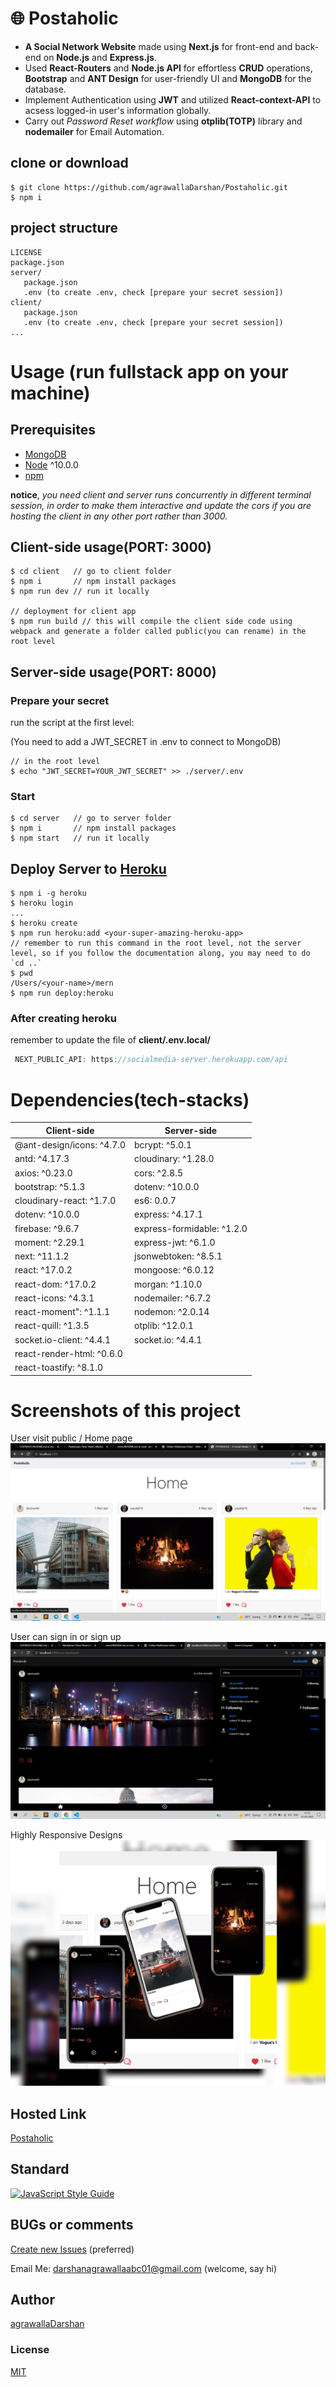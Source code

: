 # 🌐 Postaholic
- **A Social Network Website** made using **Next.js** for front-end and back-end on **Node.js** and **Express.js**.
- Used **React-Routers** and **Node.js API** for effortless **CRUD** operations, **Bootstrap** and **ANT Design** for user-friendly UI and **MongoDB** for the database.
- Implement Authentication using **JWT** and utilized **React-context-API** to acsess logged-in user's information globally.
- Carry out *Password Reset workflow* using **otplib(TOTP)** library and **nodemailer** for Email Automation.

## clone or download
```terminal
$ git clone https://github.com/agrawallaDarshan/Postaholic.git
$ npm i
```

## project structure
```terminal
LICENSE
package.json
server/
   package.json
   .env (to create .env, check [prepare your secret session])
client/
   package.json
   .env (to create .env, check [prepare your secret session])
...
```

# Usage (run fullstack app on your machine)

## Prerequisites
- [MongoDB](https://gist.github.com/nrollr/9f523ae17ecdbb50311980503409aeb3)
- [Node](https://nodejs.org/en/download/) ^10.0.0
- [npm](https://nodejs.org/en/download/package-manager/)

**notice**, *you need client and server runs concurrently in different terminal session, in order to make them interactive and update the cors if you are hosting the client in any other port rather than 3000.*

## Client-side usage(PORT: 3000)
```terminal
$ cd client   // go to client folder
$ npm i       // npm install packages
$ npm run dev // run it locally

// deployment for client app
$ npm run build // this will compile the client side code using webpack and generate a folder called public(you can rename) in the root level
```

## Server-side usage(PORT: 8000)

### Prepare your secret

run the script at the first level:

(You need to add a JWT_SECRET in .env to connect to MongoDB)

```terminal
// in the root level
$ echo "JWT_SECRET=YOUR_JWT_SECRET" >> ./server/.env
```

### Start

```terminal
$ cd server   // go to server folder
$ npm i       // npm install packages
$ npm start   // run it locally
```

## Deploy Server to [Heroku](https://dashboard.heroku.com/)
```terminal
$ npm i -g heroku
$ heroku login
...
$ heroku create
$ npm run heroku:add <your-super-amazing-heroku-app>
// remember to run this command in the root level, not the server level, so if you follow the documentation along, you may need to do `cd ..`
$ pwd
/Users/<your-name>/mern
$ npm run deploy:heroku
```

### After creating heroku

remember to update the file of **client/.env.local/**
```javascript
 NEXT_PUBLIC_API: https://socialmedia-server.herokuapp.com/api
```

# Dependencies(tech-stacks)
Client-side | Server-side
--- | ---
@ant-design/icons: ^4.7.0 | bcrypt: ^5.0.1  
antd: ^4.17.3 | cloudinary: ^1.28.0
axios: ^0.23.0 | cors: ^2.8.5 
bootstrap: ^5.1.3 | dotenv: ^10.0.0
cloudinary-react: ^1.7.0 | es6: 0.0.7 
dotenv: ^10.0.0 | express: ^4.17.1
firebase: ^9.6.7 | express-formidable: ^1.2.0 
moment: ^2.29.1 | express-jwt: ^6.1.0
next: ^11.1.2 | jsonwebtoken: ^8.5.1 
react: ^17.0.2 | mongoose: ^6.0.12
react-dom: ^17.0.2 | morgan: ^1.10.0 
react-icons: ^4.3.1 | nodemailer: ^6.7.2
react-moment": ^1.1.1 | nodemon: ^2.0.14 
react-quill: ^1.3.5 | otplib: ^12.0.1
socket.io-client: ^4.4.1 | socket.io: ^4.4.1
react-render-html: ^0.6.0 |
react-toastify: ^8.1.0 |

# Screenshots of this project

User visit public / Home page
![User visit public / Home page](img/Postaholic_Home.png)


User can sign in or sign up
![Dashboard with dark mode](img/Postaholic_Dashboard.png)


Highly Responsive Designs
![After signing in user can go to account route](img/InShot_20220315_015526391.jpg)

## Hosted Link

[Postaholic](https://mernstack-frontend-24efe.web.app/)

## Standard

[![JavaScript Style Guide](https://cdn.rawgit.com/standard/standard/master/badge.svg)](https://github.com/standard/standard)

## BUGs or comments

[Create new Issues](https://github.com/agrawallaDarshan/Postaholic/issues) (preferred)

Email Me: darshanagrawallaabc01@gmail.com (welcome, say hi)

## Author
[agrawallaDarshan](https://github.com/agrawallaDarshan)

### License
[MIT](https://github.com/agrawallaDarshan/Postaholic/blob/master/LICENSE)